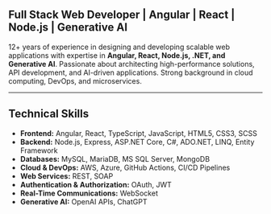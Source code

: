 ## Full Stack Web Developer | Angular | React | Node.js | Generative AI

12+ years of experience in designing and developing scalable web applications with expertise in **Angular, React, Node.js, .NET, and Generative AI**. Passionate about architecting high-performance solutions, API development, and AI-driven applications. Strong background in cloud computing, DevOps, and microservices.

---

## Technical Skills

- **Frontend:** Angular, React, TypeScript, JavaScript, HTML5, CSS3, SCSS  
- **Backend:** Node.js, Express, ASP.NET Core, C#, ADO.NET, LINQ, Entity Framework  
- **Databases:** MySQL, MariaDB, MS SQL Server, MongoDB  
- **Cloud & DevOps:** AWS, Azure, GitHub Actions, CI/CD Pipelines  
- **Web Services:** REST, SOAP  
- **Authentication & Authorization:** OAuth, JWT  
- **Real-Time Communications:** WebSocket  
- **Generative AI:** OpenAI APIs, ChatGPT  
